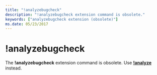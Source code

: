 ```yaml
---
title: "!analyzebugcheck"
description: "!analyzebugcheck extension command is obsolete."
keywords: ["analyzebugcheck extension (obsolete)"]
ms.date: 05/23/2017
---
```


# !analyzebugcheck

The **!analyzebugcheck** extension command is obsolete. Use [**!analyze**](-analyze.md) instead.

